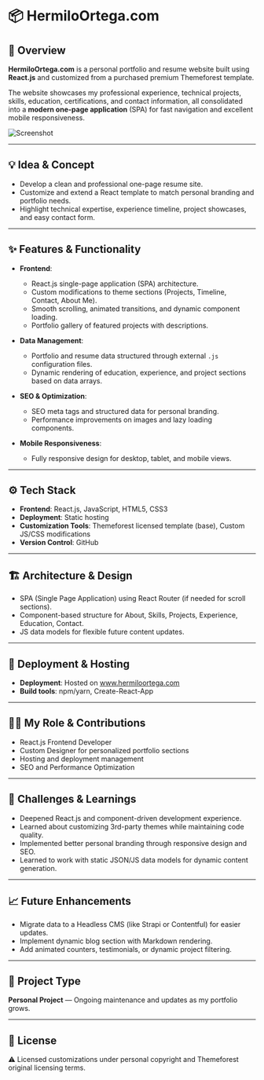# 📦 HermiloOrtega.com

## 🧭 Overview
**HermiloOrtega.com** is a personal portfolio and resume website built using **React.js** and customized from a purchased premium Themeforest template.

The website showcases my professional experience, technical projects, skills, education, certifications, and contact information, all consolidated into a **modern one-page application** (SPA) for fast navigation and excellent mobile responsiveness.

![Screenshot](./assets/screenshot.png)

---

## 💡 Idea & Concept
- Develop a clean and professional one-page resume site.
- Customize and extend a React template to match personal branding and portfolio needs.
- Highlight technical expertise, experience timeline, project showcases, and easy contact form.

---

## ✨ Features & Functionality
- **Frontend**:
  - React.js single-page application (SPA) architecture.
  - Custom modifications to theme sections (Projects, Timeline, Contact, About Me).
  - Smooth scrolling, animated transitions, and dynamic component loading.
  - Portfolio gallery of featured projects with descriptions.

- **Data Management**:
  - Portfolio and resume data structured through external `.js` configuration files.
  - Dynamic rendering of education, experience, and project sections based on data arrays.

- **SEO & Optimization**:
  - SEO meta tags and structured data for personal branding.
  - Performance improvements on images and lazy loading components.

- **Mobile Responsiveness**:
  - Fully responsive design for desktop, tablet, and mobile views.

---

## ⚙️ Tech Stack
- **Frontend**: React.js, JavaScript, HTML5, CSS3
- **Deployment**: Static hosting
- **Customization Tools**: Themeforest licensed template (base), Custom JS/CSS modifications
- **Version Control**: GitHub

---

## 🏗 Architecture & Design
- SPA (Single Page Application) using React Router (if needed for scroll sections).
- Component-based structure for About, Skills, Projects, Experience, Education, Contact.
- JS data models for flexible future content updates.

---

## 🚀 Deployment & Hosting
- **Deployment**: Hosted on www.hermiloortega.com
- **Build tools**: npm/yarn, Create-React-App

---

## 🧑‍💻 My Role & Contributions
- React.js Frontend Developer
- Custom Designer for personalized portfolio sections
- Hosting and deployment management
- SEO and Performance Optimization

---

## 🧗 Challenges & Learnings
- Deepened React.js and component-driven development experience.
- Learned about customizing 3rd-party themes while maintaining code quality.
- Implemented better personal branding through responsive design and SEO.
- Learned to work with static JSON/JS data models for dynamic content generation.

---

## 📈 Future Enhancements
- Migrate data to a Headless CMS (like Strapi or Contentful) for easier updates.
- Implement dynamic blog section with Markdown rendering.
- Add animated counters, testimonials, or dynamic project filtering.

---

## 🤝 Project Type
**Personal Project** — Ongoing maintenance and updates as my portfolio grows.

---

## 🪪 License
⚠️ Licensed customizations under personal copyright and Themeforest original licensing terms.